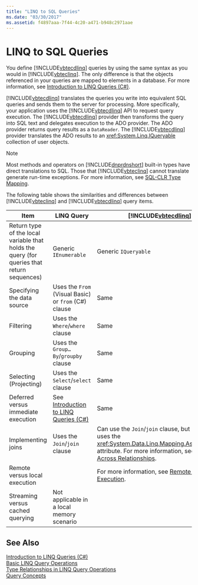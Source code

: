 ```yaml
---
title: "LINQ to SQL Queries"
ms.date: "03/30/2017"
ms.assetid: f4897aaa-7f44-4c20-a471-b948c2971aae
---
```

# LINQ to SQL Queries
You define [!INCLUDE[vbtecdlinq](../../../../../../includes/vbtecdlinq-md.md)] queries by using the same syntax as you would in [!INCLUDE[vbteclinq](../../../../../../includes/vbteclinq-md.md)]. The only difference is that the objects referenced in your queries are mapped to elements in a database. For more information, see [Introduction to LINQ Queries (C#)](~/docs/csharp/programming-guide/concepts/linq/introduction-to-linq-queries.md).  

 [!INCLUDE[vbtecdlinq](../../../../../../includes/vbtecdlinq-md.md)] translates the queries you write into equivalent SQL queries and sends them to the server for processing. More specifically, your application uses the [!INCLUDE[vbtecdlinq](../../../../../../includes/vbtecdlinq-md.md)] API to request query execution. The [!INCLUDE[vbtecdlinq](../../../../../../includes/vbtecdlinq-md.md)] provider then transforms the query into SQL text and delegates execution to the ADO provider. The ADO provider returns query results as a `DataReader`. The [!INCLUDE[vbtecdlinq](../../../../../../includes/vbtecdlinq-md.md)] provider translates the ADO results to an <xref:System.Linq.IQueryable> collection of user objects.  

> [!NOTE]
>  Most methods and operators on [!INCLUDE[dnprdnshort](../../../../../../includes/dnprdnshort-md.md)] built-in types have direct translations to SQL. Those that [!INCLUDE[vbteclinq](../../../../../../includes/vbteclinq-md.md)] cannot translate generate run-time exceptions. For more information, see [SQL-CLR Type Mapping](../../../../../../docs/framework/data/adonet/sql/linq/sql-clr-type-mapping.md).  

 The following table shows the similarities and differences between [!INCLUDE[vbteclinq](../../../../../../includes/vbteclinq-md.md)] and [!INCLUDE[vbtecdlinq](../../../../../../includes/vbtecdlinq-md.md)] query items.  


|                                            Item                                            |                                                       LINQ Query                                                       |                                                                                                     [!INCLUDE[vbtecdlinq](../../../../../../includes/vbtecdlinq-md.md)] Query                                                                                                      |
|--------------------------------------------------------------------------------------------|------------------------------------------------------------------------------------------------------------------------|------------------------------------------------------------------------------------------------------------------------------------------------------------------------------------------------------------------------------------------------------------------------------------|
| Return type of the local variable that holds the query (for queries that return sequences) |                                                 Generic `IEnumerable`                                                  |                                                                                                                                Generic `IQueryable`                                                                                                                                |
|                                 Specifying the data source                                 |                                  Uses the `From` (Visual Basic) or `from` (C#) clause                                  |                                                                                                                                        Same                                                                                                                                        |
|                                         Filtering                                          |                                            Uses the `Where`/`where` clause                                             |                                                                                                                                        Same                                                                                                                                        |
|                                          Grouping                                          |                                          Uses the `Group…By`/`groupby` clause                                          |                                                                                                                                        Same                                                                                                                                        |
|                                   Selecting (Projecting)                                   |                                           Uses the `Select`/`select` clause                                            |                                                                                                                                        Same                                                                                                                                        |
|                            Deferred versus immediate execution                             | See [Introduction to LINQ Queries (C#)](~/docs/csharp/programming-guide/concepts/linq/introduction-to-linq-queries.md) |                                                                                                                                        Same                                                                                                                                        |
|                                     Implementing joins                                     |                                             Uses the `Join`/`join` clause                                              | Can use the `Join`/`join` clause, but more effectively uses the <xref:System.Data.Linq.Mapping.AssociationAttribute> attribute. For more information, see [Querying Across Relationships](../../../../../../docs/framework/data/adonet/sql/linq/querying-across-relationships.md). |
|                               Remote versus local execution                                |                                                                                                                        |                                                                    For more information, see [Remote vs. Local Execution](../../../../../../docs/framework/data/adonet/sql/linq/remote-vs-local-execution.md).                                                                     |
|                              Streaming versus cached querying                              |                                       Not applicable in a local memory scenario                                        |                                                                                                                                                                                                                                                                                    |

## See Also  
 [Introduction to LINQ Queries (C#)](~/docs/csharp/programming-guide/concepts/linq/introduction-to-linq-queries.md)  
 [Basic LINQ Query Operations](~/docs/csharp/programming-guide/concepts/linq/basic-linq-query-operations.md)  
 [Type Relationships in LINQ Query Operations](~/docs/csharp/programming-guide/concepts/linq/type-relationships-in-linq-query-operations.md)  
 [Query Concepts](../../../../../../docs/framework/data/adonet/sql/linq/query-concepts.md)
